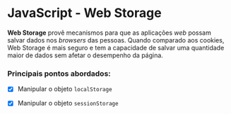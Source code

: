 # JavaScript - Web Storage

**Web Storage** provê mecanismos para que as aplicações *web* possam salvar dados nos *browsers* das pessoas. Quando comparado aos cookies, Web Storage é mais seguro e tem a capacidade de salvar uma quantidade maior de dados sem afetar o desempenho da página.



### Principais pontos abordados:

- [x] Manipular o objeto `localStorage` 
- [x] Manipular o objeto `sessionStorage`

